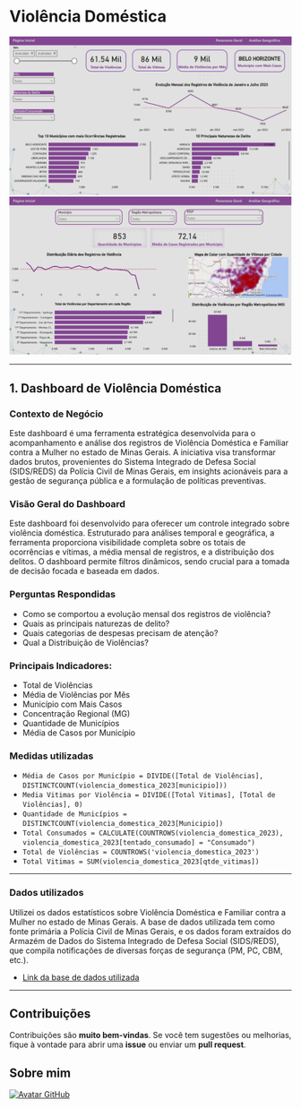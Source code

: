 # Violência Doméstica

![Página 1](https://github.com/asergioscosta/powerbi-violencia-domestica/blob/main/Violencia_Domestica_1.png?raw=true)
![Página 2](https://github.com/asergioscosta/powerbi-violencia-domestica/blob/main/Violencia_Domestica_2.png?raw=true)

***

## 1. Dashboard de Violência Doméstica

### Contexto de Negócio
Este dashboard é uma ferramenta estratégica desenvolvida para o acompanhamento e análise dos registros de Violência Doméstica e Familiar contra a Mulher no estado de Minas Gerais. A iniciativa visa transformar dados brutos, provenientes do Sistema Integrado de Defesa Social (SIDS/REDS) da Polícia Civil de Minas Gerais, em insights acionáveis para a gestão de segurança pública e a formulação de políticas preventivas.

### Visão Geral do Dashboard
Este dashboard foi desenvolvido para oferecer um controle integrado sobre violência doméstica. Estruturado para análises temporal e geográfica, a ferramenta proporciona visibilidade completa sobre os totais de ocorrências e vítimas, a média mensal de registros, e a distribuição dos delitos. O dashboard permite filtros dinâmicos, sendo crucial para a tomada de decisão focada e baseada em dados.

### Perguntas Respondidas
- Como se comportou a evolução mensal dos registros de violência? 
- Quais as principais naturezas de delito? 
- Quais categorias de despesas precisam de atenção? 
- Qual a Distribuição de Violências?

### **Principais Indicadores:**
- Total de Violências
- Média de Violências por Mês
- Município com Mais Casos
- Concentração Regional (MG)
- Quantidade de Municípios
- Média de Casos por Município

### Medidas utilizadas
- `Média de Casos por Município = DIVIDE([Total de Violências], DISTINCTCOUNT(violencia_domestica_2023[municipio]))`
- `Media Vitimas por Violência = DIVIDE([Total Vitimas], [Total de Violências], 0)`
- `Quantidade de Municípios = DISTINCTCOUNT(violencia_domestica_2023[Municipio])`
- `Total Consumados = CALCULATE(COUNTROWS(violencia_domestica_2023), violencia_domestica_2023[tentado_consumado] = "Consumado")`
- `Total de Violências = COUNTROWS('violencia_domestica_2023')`
- `Total Vitimas = SUM(violencia_domestica_2023[qtde_vitimas])`

***

### Dados utilizados

Utilizei os dados estatísticos sobre Violência Doméstica e Familiar contra a Mulher no estado de Minas Gerais. A base de dados utilizada tem como fonte primária a Polícia Civil de Minas Gerais, e os dados foram extraídos do Armazém de Dados do Sistema Integrado de Defesa Social (SIDS/REDS), que compila notificações de diversas forças de segurança (PM, PC, CBM, etc.).

- [Link da base de dados utilizada](https://dados.mg.gov.br/dataset/violencia-contra-mulher)

***  

## Contribuições

Contribuições são **muito bem-vindas**. Se você tem sugestões ou melhorias, fique à vontade para abrir uma **issue** ou enviar um **pull request**.

## Sobre mim

[![Avatar GitHub](https://avatars.githubusercontent.com/u/102989796?v=4&s=150)](https://github.com/asergioscosta)

